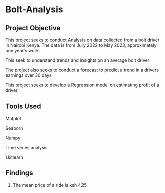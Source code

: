 # Bolt-Analysis

## Project Objective 
This project seeks to conduct Analysis on data collected from a bolt driver in Nairobi Kenya. The data is from July 2022 to May 2023, approximately one year's work.

This seek to understand trends and insights on an average bolt driver 

The project also seeks to conduct a forecast to predict a trend in a drivers earnings over 30 days

This project seeks to develop a Regression model on estimating profit of a driver
## Tools Used
Matplot

Seaborn

Numpy

Time series analysis

skitlearn

## Findings
1. The mean price of a ride is ksh 425

